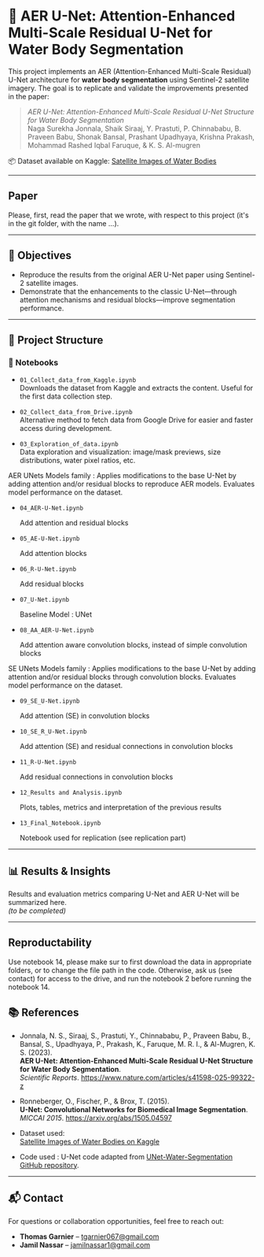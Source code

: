 # 🌊 AER U-Net: Attention-Enhanced Multi-Scale Residual U-Net for Water Body Segmentation

This project implements an AER (Attention-Enhanced Multi-Scale Residual) U-Net architecture for **water body segmentation** using Sentinel-2 satellite imagery. The goal is to replicate and validate the improvements presented in the paper:

> *AER U-Net: Attention-Enhanced Multi-Scale Residual U-Net Structure for Water Body Segmentation*  
> Naga Surekha Jonnala, Shaik Siraaj, Y. Prastuti, P. Chinnababu, B. Praveen Babu, Shonak Bansal, Prashant Upadhyaya, Krishna Prakash, Mohammad Rashed Iqbal Faruque, & K. S. Al-mugren

📦 Dataset available on Kaggle: [Satellite Images of Water Bodies](https://www.kaggle.com/datasets/franciscoescobar/satellite-images-of-water-bodies)

---

## Paper

Please, first, read the paper that we wrote, with respect to this project (it's in the git folder, with the name ...). 

---

## 🎯 Objectives

- Reproduce the results from the original AER U-Net paper using Sentinel-2 satellite images.
- Demonstrate that the enhancements to the classic U-Net—through attention mechanisms and residual blocks—improve segmentation performance.

---

## 📁 Project Structure

### 📓 Notebooks

- `01_Collect_data_from_Kaggle.ipynb`  
  Downloads the dataset from Kaggle and extracts the content. Useful for the first data collection step.

- `02_Collect_data_from_Drive.ipynb`  
  Alternative method to fetch data from Google Drive for easier and faster access during development.

- `03_Exploration_of_data.ipynb`  
  Data exploration and visualization: image/mask previews, size distributions, water pixel ratios, etc.

AER UNets Models family : Applies modifications to the base U-Net by adding attention and/or residual blocks to reproduce AER models. Evaluates model performance on the dataset.

- `04_AER-U-Net.ipynb`

  Add attention and residual blocks

- `05_AE-U-Net.ipynb`

  Add attention blocks

- `06_R-U-Net.ipynb`

  Add residual blocks

- `07_U-Net.ipynb`

  Baseline Model : UNet
  
- `08_AA_AER-U-Net.ipynb`

  Add attention aware convolution blocks, instead of simple convolution blocks

SE UNets Models family : Applies modifications to the base U-Net by adding attention and/or residual blocks through convolution blocks. Evaluates model performance on the dataset.

- `09_SE_U-Net.ipynb`

  Add attention (SE) in convolution blocks

- `10_SE_R_U-Net.ipynb`

  Add attention (SE) and residual connections in convolution blocks

- `11_R-U-Net.ipynb`

  Add residual connections in convolution blocks


- `12_Results and Analysis.ipynb`

  Plots, tables, metrics and interpretation of the previous results

- `13_Final_Notebook.ipynb`

  Notebook used for replication (see replication part)
  
  

  
---

## 📊 Results & Insights

Results and evaluation metrics comparing U-Net and AER U-Net will be summarized here.  
_(to be completed)_

---

## Reproductability

Use notebook 14, please make sur to first download the data in appropriate folders, or to change the file path in the code. Otherwise, ask us (see contact) for access to the drive, and run the notebook 2 before running the notebook 14.


## 📚 References

- Jonnala, N. S., Siraaj, S., Prastuti, Y., Chinnababu, P., Praveen Babu, B., Bansal, S., Upadhyaya, P., Prakash, K., Faruque, M. R. I., & Al-Mugren, K. S. (2023).  
  **AER U-Net: Attention-Enhanced Multi-Scale Residual U-Net Structure for Water Body Segmentation**.  
  *Scientific Reports*. https://www.nature.com/articles/s41598-025-99322-z

- Ronneberger, O., Fischer, P., & Brox, T. (2015).  
  **U-Net: Convolutional Networks for Biomedical Image Segmentation**.  
  *MICCAI 2015*. https://arxiv.org/abs/1505.04597

- Dataset used:  
  [Satellite Images of Water Bodies on Kaggle](https://www.kaggle.com/datasets/franciscoescobar/satellite-images-of-water-bodies)

- Code used :
    U-Net code adapted from [UNet-Water-Segmentation GitHub repository](https://github.com/ThorOdinson246/UNet-Water-Segmentation).

---
## 📬 Contact

For questions or collaboration opportunities, feel free to reach out:

- **Thomas Garnier** – [tgarnier067@gmail.com](mailto:tgarnier067@gmail.com)  
- **Jamil Nassar** – [jamilnassar1@gmail.com](mailto:jamilnassar1@gmail.com)

